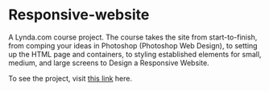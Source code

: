 # Responsive-website
A Lynda.com course project. The course takes the site from start-to-finish, from comping your ideas in Photoshop (Photoshop Web Design), to setting up the HTML page and containers, to styling established elements for small, medium, and large screens to Design a Responsive Website. 

To see the project, visit <a href="https://carmen12.github.io/Responsive-website/myPage/">this link</a> here.

